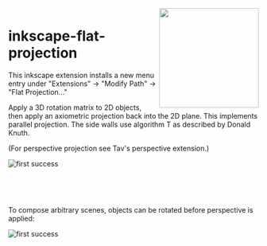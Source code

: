 <img align="right" src="https://raw.githubusercontent.com/jnweiger/inkscape-flat-projection/master/doc/wheel32.png" width="200" />

# inkscape-flat-projection

This inkscape extension installs a new menu entry under "Extensions" -> "Modify Path" -> "Flat Projection..."

Apply a 3D rotation matrix to 2D objects, then apply an axiometric projection back into the 2D plane.
This implements parallel projection. The side walls use algorithm T as described by Donald Knuth.

(For perspective projection see Tav's perspective extension.)

![first success](doc/standard-projections.png)

<p><br>
  <p><br>

To compose arbitrary scenes, objects can be rotated before perspective is applied:

![first success](doc/ring-of-houses.png)
